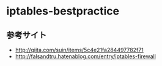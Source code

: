 # iptables-bestpractice

## 参考サイト
- http://qiita.com/suin/items/5c4e21fa284497782f71
- http://falsandtru.hatenablog.com/entry/iptables-firewall
